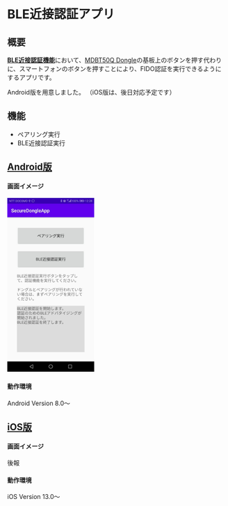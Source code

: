 # BLE近接認証アプリ

## 概要
<b>[BLE近接認証機能](../../FIDO2Device/MDBT50Q_Dongle/BLEDAUTH.md)</b>において、[MDBT50Q Dongle](../../FIDO2Device/MDBT50Q_Dongle/README.md)の基板上のボタンを押す代わりに、スマートフォンのボタンを押すことにより、FIDO認証を実行できるようにするアプリです。

Android版を用意しました。
（iOS版は、後日対応予定です）

## 機能
* ペアリング実行
* BLE近接認証実行

## [Android版](Android)

#### 画面イメージ
<img src="Android/assets01/0001.jpg" width="200">

#### 動作環境
Android Version 8.0〜

## [iOS版](iOS)

#### 画面イメージ
後報

#### 動作環境
iOS Version 13.0〜
